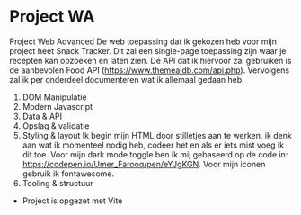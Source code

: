 # Project WA
 Project Web Advanced
De web toepassing dat ik gekozen heb voor mijn project heet Snack Tracker. Dit zal een single-page toepassing zijn waar je recepten kan opzoeken en laten zien.
De API dat ik hiervoor zal gebruiken is de aanbevolen Food API (https://www.themealdb.com/api.php).
Vervolgens zal ik per onderdeel documenteren wat ik allemaal gedaan heb.

1. DOM Manipulatie
2. Modern Javascript
3. Data & API
4. Opslag & validatie
5. Styling & layout
Ik begin mijn HTML door stilletjes aan te werken, ik denk aan wat ik momenteel nodig heb, codeer het en als er iets mist voeg ik dit toe.
Voor mijn dark mode toggle ben ik mij gebaseerd op de code in: https://codepen.io/Umer_Farooq/pen/eYJgKGN.
Voor mijn iconen gebruik ik fontawesome.
6. Tooling & structuur
- Project is opgezet met Vite